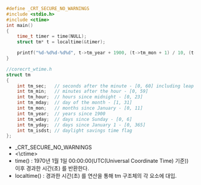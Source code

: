 ```c++
#define _CRT_SECURE_NO_WARNINGS
#include <stdio.h>
#include <ctime>
int main()
{
	time_t timer = time(NULL);
	struct tm* t = localtime(&timer);

	printf("%d-%d%d-%d%d", t->tm_year + 1900, (t->tm_mon + 1) / 10, (t->tm_mon + 1) % 10, (t->tm_mday) / 10, (t->tm_mday) % 10);
}
```

```c++
//corecrt_wtime.h
struct tm
{
    int tm_sec;   // seconds after the minute - [0, 60] including leap second
    int tm_min;   // minutes after the hour - [0, 59]
    int tm_hour;  // hours since midnight - [0, 23]
    int tm_mday;  // day of the month - [1, 31]
    int tm_mon;   // months since January - [0, 11]
    int tm_year;  // years since 1900
    int tm_wday;  // days since Sunday - [0, 6]
    int tm_yday;  // days since January 1 - [0, 365]
    int tm_isdst; // daylight savings time flag
};
```

- \_CRT_SECURE_NO_WARNINGS
- <\ctime>
- time()  : 1970년 1월 1일 00:00:00(UTC(Universal Coordinate Time) 기준)) 이후 경과한 시간(초) 를 반환한다.
- localtime() : 경과한 시간(초) 를 연산을 통해 tm 구조체의 각 요소에 대입.